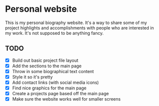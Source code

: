 # Personal website
This is my personal biography website.
It's a way to share some of my project highlights and accomplishments with people who are interested in my work.
It's not supposed to be anything fancy.

## TODO
- [x] Build out basic project file layout
- [x] Add the sections to the main page
- [x] Throw in some biographical text content
- [x] Style it so it's pretty
- [x] Add contact links (with social media icons)
- [x] Find nice graphics for the main page
- [x] Create a projects page based off the main page
- [x] Make sure the website works well for smaller screens
